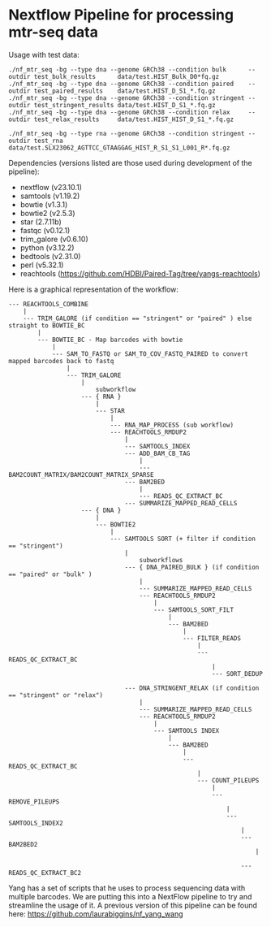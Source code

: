 # Nextflow Pipeline for processing mtr-seq data

Usage with test data:
```
./nf_mtr_seq -bg --type dna --genome GRCh38 --condition bulk      --outdir test_bulk_results      data/test.HIST_Bulk_D0*fq.gz
./nf_mtr_seq -bg --type dna --genome GRCh38 --condition paired    --outdir test_paired_results    data/test.HIST_D_S1_*.fq.gz
./nf_mtr_seq -bg --type dna --genome GRCh38 --condition stringent --outdir test_stringent_results data/test.HIST_D_S1_*.fq.gz
./nf_mtr_seq -bg --type dna --genome GRCh38 --condition relax     --outdir test_relax_results     data/test.HIST_HIST_D_S1_*.fq.gz

./nf_mtr_seq -bg --type rna --genome GRCh38 --condition stringent --outdir test_rna data/test.SLX23062_AGTTCC_GTAAGGAG_HIST_R_S1_S1_L001_R*.fq.gz
```

Dependencies (versions listed are those used during development of the pipeline):

- nextflow (v23.10.1)  
- samtools (v1.19.2)  
- bowtie (v1.3.1)    
- bowtie2 (v2.5.3)  
- star (2.7.11b)  
- fastqc (v0.12.1)  
- trim_galore (v0.6.10)  
- python (v3.12.2)  
- bedtools (v2.31.0)   
- perl (v5.32.1)  
- reachtools (https://github.com/HDBI/Paired-Tag/tree/yangs-reachtools)  
 
Here is a graphical representation of the workflow:
```
--- REACHTOOLS_COMBINE
    |
    --- TRIM_GALORE (if condition == "stringent" or "paired" ) else straight to BOWTIE_BC
        |
        --- BOWTIE_BC - Map barcodes with bowtie
            |
            --- SAM_TO_FASTQ or SAM_TO_COV_FASTQ_PAIRED to convert mapped barcodes back to fastq
                |
                --- TRIM_GALORE
                    |
                        subworkflow
                    --- { RNA }
                        | 
                        --- STAR
                            | 
                            --- RNA_MAP_PROCESS (sub workflow) 
                            --- REACHTOOLS_RMDUP2
                                |
                                --- SAMTOOLS_INDEX
                                --- ADD_BAM_CB_TAG
                                    |
                                    --- BAM2COUNT_MATRIX/BAM2COUNT_MATRIX_SPARSE
                                --- BAM2BED
                                    |
                                    --- READS_QC_EXTRACT_BC
                                --- SUMMARIZE_MAPPED_READ_CELLS     
                    --- { DNA }
                        |
                        --- BOWTIE2
                            | 
                            --- SAMTOOLS SORT (+ filter if condition == "stringent")
                                |
                                    subworkflows
                                --- { DNA_PAIRED_BULK } (if condition == "paired" or "bulk" )
                                    |
                                    --- SUMMARIZE_MAPPED_READ_CELLS
                                    --- REACHTOOLS_RMDUP2
                                        |
                                        --- SAMTOOLS_SORT_FILT
                                            |
                                            --- BAM2BED
                                                |
                                                --- FILTER_READS
                                                    |
                                                    --- READS_QC_EXTRACT_BC
                                                        |
                                                        --- SORT_DEDUP

                                --- DNA_STRINGENT_RELAX (if condition == "stringent" or "relax")
                                    |
                                    --- SUMMARIZE_MAPPED_READ_CELLS
                                    --- REACHTOOLS_RMDUP2
                                        |
                                        --- SAMTOOLS INDEX
                                            |
                                            --- BAM2BED
                                                |
                                                --- READS_QC_EXTRACT_BC
                                                    |
                                                    --- COUNT_PILEUPS
                                                        |
                                                        --- REMOVE_PILEUPS
                                                            |
                                                            --- SAMTOOLS_INDEX2
                                                                |
                                                                --- BAM2BED2
                                                                    |
```
                                                                    --- READS_QC_EXTRACT_BC2
                                                                    
                                                         


Yang has a set of scripts that he uses to process sequencing data with multiple barcodes. We are putting this into a NextFlow pipeline to try and streamline the usage of it.
A previous version of this pipeline can be found here: https://github.com/laurabiggins/nf_yang_wang 
